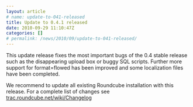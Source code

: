 ```yaml
---
layout: article
# name: update-to-041-released
title: Update to 0.4.1 released
date: 2010-09-29 11:10:47Z
categories: []
# permalink: /news/2010/09/update-to-041-released/
---
```

This update release fixes the most important bugs of the 0.4 stable release such as the disappearing upload box or buggy SQL scripts. Further more support for format=flowed has been improved and some localization files have been completed.

We recommend to update all existing Roundcube installation with this release. For a complete list of changes see [trac.roundcube.net/wiki/Changelog](http://trac.roundcube.net/wiki/Changelog)

